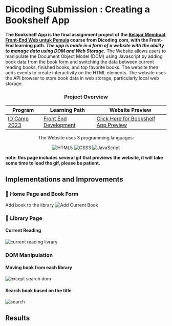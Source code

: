 # Dicoding Submission : Creating a Bookshelf App
**The Bookshelf App is the final assignment project of the [Belajar Membuat Front-End Web untuk Pemula](https://www.dicoding.com/academies/315) course from Dicoding.com, with the Front-End learning path. *The app is made in a form of a website with the ability to manage data using DOM and Web Storage.*** The Website allows users to manipulate the Document Object Model (DOM) using Javascript by adding book data from the book form and switching the data between current reading books, finished books, and top favorite books. The website then adds events to create interactivity on the HTML elements. The website uses the API browser to store book data in web storage, particularly local web storage.


<div align="center">

<h3>Project Overview</h3>
  
| Program       | Learning Path           | Website Preview       |
| ------------- | ------------------------| ------------------------|
| [ID Camp 2023](https://idcamp.ioh.co.id/) | [Front End Development](https://www.dicoding.com/learningpaths/22) | [Click Here for Bookshelf App Preview](https://fiennaalya.github.io/Bookshelf-App-Dicoding-Submission/) |

<p>The Website uses 3 programming languages:</p>
<p align="center">
  <img src="https://img.shields.io/badge/HTML5-E34F26?style=for-the-badge&logo=html5&logoColor=white" alt="HTML5"/>
  <img src="https://img.shields.io/badge/CSS3-1572B6?style=for-the-badge&logo=css3&logoColor=white" alt="CSS3"/>
  <img src="https://img.shields.io/badge/JavaScript-F7DF1E?style=for-the-badge&logo=javascript&logoColor=black" alt="JavaScript"/>
</p>
</div>

**note: this page includes several gif that previews the website, it will take some time to load the gif, please be patient.**

## Implementations and Improvements
### 📌 Home Page and Book Form
Add book to the library
![Add Current Book](https://github.com/fiennaalya/Bookshelf-App-Dicoding-Submission/assets/99575596/5a13213f-ffac-478d-9fd4-e0e7ca2b07ee)

### 📌 Library Page
#### Current Reading
![current reading livrary](https://github.com/fiennaalya/Bookshelf-App-Dicoding-Submission/assets/99575596/c148625d-c1d4-4dbb-a3dc-846dbd50e405)

### DOM Manipulation
#### Moving book from each library
![except search dom](https://github.com/fiennaalya/Bookshelf-App-Dicoding-Submission/assets/99575596/4567cc79-3d3e-414a-9b59-97448af418e9)

#### Search book based on the title
![search](https://github.com/fiennaalya/Bookshelf-App-Dicoding-Submission/assets/99575596/7b523a52-a65e-471f-bf20-e7842fd4211a)

## Results
